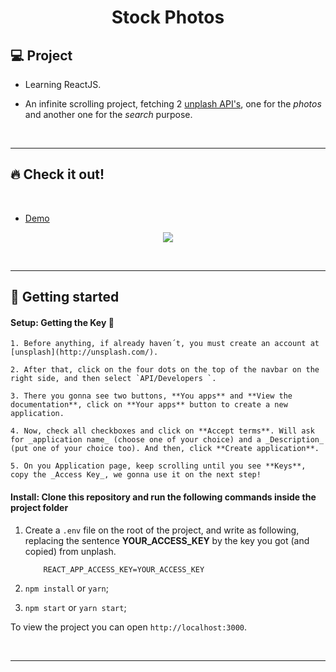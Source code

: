<h1 align="center">
Stock Photos

## 💻 Project

- Learning ReactJS.

- An infinite scrolling project, fetching 2 [unplash API's](https://api.unsplash.com), one for the _photos_ and another one for the _search_ purpose.

<p>&nbsp;&nbsp;</p>

---

## 🔥 Check it out!

</br>

- [Demo](https://infinite-scrolling-stock-photos.netlify.app/)
<p align="center">
  <img src="src/images/photos-gif.gif" />
</p>

<p>&nbsp;&nbsp;</p>

---

## 🚀 Getting started

#### **Setup**: Getting the Key 🔑

    1. Before anything, if already haven´t, you must create an account at [unsplash](http://unsplash.com/).

    2. After that, click on the four dots on the top of the navbar on the right side, and then select `API/Developers `.

    3. There you gonna see two buttons, **You apps** and **View the documentation**, click on **Your apps** button to create a new application.

    4. Now, check all checkboxes and click on **Accept terms**. Will ask for _application name_ (choose one of your choice) and a _Description_ (put one of your choice too). And then, click **Create application**.

    5. On you Application page, keep scrolling until you see **Keys**, copy the _Access Key_, we gonna use it on the next step!

#### **Install**: Clone this repository and run the following commands inside the project folder

1. Create a `.env` file on the root of the project, and write as following, replacing the sentence **YOUR_ACCESS_KEY** by the key you got (and copied) from unplash.

   ```
       REACT_APP_ACCESS_KEY=YOUR_ACCESS_KEY
   ```
   
2. `npm install` or `yarn`;
3. `npm start` or `yarn start`;

To view the project you can open `http://localhost:3000`.

<p>&nbsp;&nbsp;</p>

---
